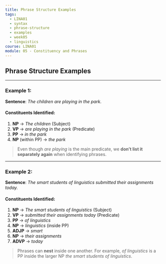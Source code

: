 ```yaml
---
title: Phrase Structure Examples
tags:
  - LINA01
  - syntax
  - phrase-structure
  - examples
  - week05
  - linguistics
course: LINA01
module: 05 - Constituency and Phrases
---
```


## Phrase Structure Examples

---

### Example 1:
**Sentence**: *The children are playing in the park.*

#### Constituents Identified:

1. **NP** → *The children* (Subject)  
2. **VP** → *are playing in the park* (Predicate)  
3. **PP** → *in the park*  
4. **NP** (within PP) → *the park*

> Even though *are playing* is the main predicate, we **don’t list it separately again** when identifying phrases.

---

### Example 2:
**Sentence**: *The smart students of linguistics submitted their assignments today.*

#### Constituents Identified:

1. **NP** → *The smart students of linguistics* (Subject)  
2. **VP** → *submitted their assignments today* (Predicate)  
3. **PP** → *of linguistics*  
4. **NP** → *linguistics* (inside PP)  
5. **ADJP** → *smart*  
6. **NP** → *their assignments*  
7. **ADVP** → *today*

> Phrases can **nest** inside one another. For example, *of linguistics* is a PP inside the larger NP *the smart students of linguistics*.

